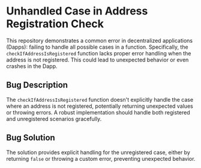 # Unhandled Case in Address Registration Check

This repository demonstrates a common error in decentralized applications (Dapps): failing to handle all possible cases in a function. Specifically, the `checkIfAddressIsRegistered` function lacks proper error handling when the address is not registered. This could lead to unexpected behavior or even crashes in the Dapp.

## Bug Description
The `checkIfAddressIsRegistered` function doesn't explicitly handle the case where an address is not registered, potentially returning unexpected values or throwing errors.  A robust implementation should handle both registered and unregistered scenarios gracefully.

## Bug Solution
The solution provides explicit handling for the unregistered case, either by returning `false` or throwing a custom error, preventing unexpected behavior.